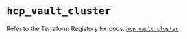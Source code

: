 # `hcp_vault_cluster`

Refer to the Terraform Registory for docs: [`hcp_vault_cluster`](https://www.terraform.io/docs/providers/hcp/r/vault_cluster).
